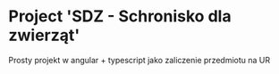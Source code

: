 # Project 'SDZ - Schronisko dla zwierząt'

Prosty projekt w angular + typescript jako zaliczenie przedmiotu na UR

